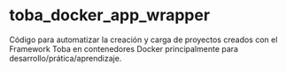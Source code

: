 # toba_docker_app_wrapper
Código para automatizar la creación y carga de proyectos creados con el Framework Toba en contenedores Docker principalmente para desarrollo/prática/aprendizaje.
